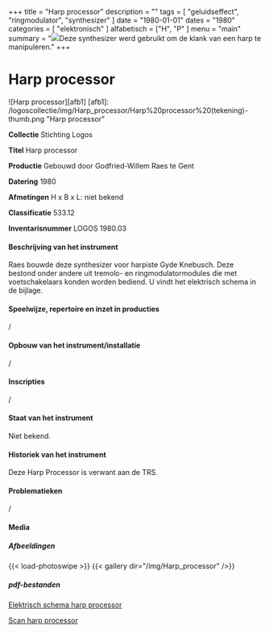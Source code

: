 ﻿+++
title = "Harp processor"
description = ""
tags = [ "geluidseffect", "ringmodulator", "synthesizer"
]
date = "1980-01-01"
dates = "1980"
categories = [
    "elektronisch"
]
alfabetisch = ["H", "P"
]
menu = "main"
summary = "<a href='/logoscollectie/1980/harp_processors'><img src='/logoscollectie/img/Harp_processor/Harp%20processor%20(tekening)-thumb.png'></a>Deze synthesizer werd gebruikt om de klank van een harp te manipuleren."
+++

# Harp processor

![Harp processor][afb1]
[afb1]: /logoscollectie/img/Harp_processor/Harp%20processor%20(tekening)-thumb.png "Harp processor"

**Collectie**
Stichting Logos

**Titel**
Harp processor

**Productie**
Gebouwd door Godfried-Willem Raes te Gent

**Datering**
1980

**Afmetingen**
H x B x L: niet bekend

**Classificatie**
533.12

**Inventarisnummer**
LOGOS 1980.03

#### Beschrijving van het instrument
Raes bouwde deze synthesizer voor harpiste Gyde Knebusch. Deze bestond onder andere uit tremolo- en ringmodulatormodules die met voetschakelaars konden worden bediend. U vindt het elektrisch schema in de bijlage.

#### Speelwijze, repertoire en inzet in producties
/

#### Opbouw van het instrument/installatie
/

#### Inscripties
/

#### Staat van het instrument
Niet bekend.

#### Historiek van het instrument
Deze Harp Processor is verwant aan de TRS.

#### Problematieken
/

#### Media
##### Afbeeldingen
{{< load-photoswipe >}}
{{< gallery dir="/img/Harp_processor" />}}

##### pdf-bestanden
[Elektrisch schema harp processor](/logoscollectie/pdf/Harp_processor/Elektrisch%20schema%20harp%20processor.pdf)

[Scan harp processor](/logoscollectie/pdf/Harp_processor/Scan%20harp%20processor.pdf)

